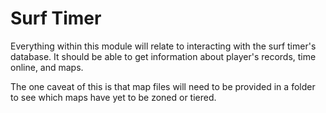 # Surf Timer

Everything within this module will relate to interacting with the surf timer's
database. It should be able to get information about player's records, time
online, and maps.

The one caveat of this is that map files will need to be provided in a folder to
see which maps have yet to be zoned or tiered.
